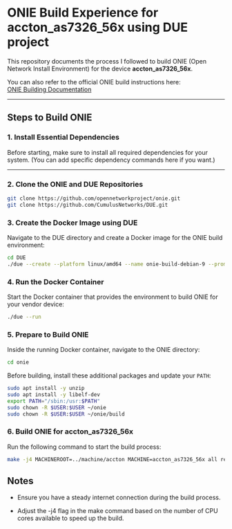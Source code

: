 # ONIE Build Experience for accton_as7326_56x using DUE project

This repository documents the process I followed to build ONIE (Open Network Install Environment) for the device **accton_as7326_56x**.

You can also refer to the official ONIE build instructions here:  
[ONIE Building Documentation](https://opencomputeproject.github.io/onie/developers/building.html#branches-and-build-environment-compatibility)

---

## Steps to Build ONIE

### 1. Install Essential Dependencies

Before starting, make sure to install all required dependencies for your system. (You can add specific dependency commands here if you want.)

---

### 2. Clone the ONIE and DUE Repositories

```bash
git clone https://github.com/opennetworkproject/onie.git
git clone https://github.com/CumulusNetworks/DUE.git
```

### 3. Create the Docker Image using DUE

Navigate to the DUE directory and create a Docker image for the ONIE build environment:
```bash
cd DUE
./due --create --platform linux/amd64 --name onie-build-debian-9 --prompt ONIE-9 --tag onie-9 --use-template onie --from debian:9 --description 'ONIE Build Debian 9' --image-patch debian/9/filesystem
```

### 4. Run the Docker Container

Start the Docker container that provides the environment to build ONIE for your vendor device:
```bash
./due --run
```

### 5. Prepare to Build ONIE

Inside the running Docker container, navigate to the ONIE directory:
```bash
cd onie
```
Before building, install these additional packages and update your `PATH`:
```bash
sudo apt install -y unzip
sudo apt install -y libelf-dev
export PATH="/sbin:/usr:$PATH"
sudo chown -R $USER:$USER ~/onie
sudo chown -R $USER:$USER ~/onie/build
```
### 6. Build ONIE for accton_as7326_56x

Run the following command to start the build process:
```bash
make -j4 MACHINEROOT=../machine/accton MACHINE=accton_as7326_56x all recovery-iso
```

## Notes

- Ensure you have a steady internet connection during the build process.

- Adjust the -j4 flag in the make command based on the number of CPU cores available to speed up the build.





